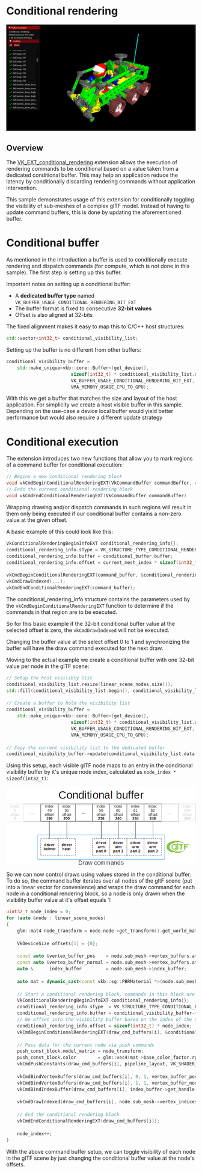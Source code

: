 <!--
- Copyright (c) 2022, Sascha Willems
-
- SPDX-License-Identifier: Apache-2.0
-
- Licensed under the Apache License, Version 2.0 the "License";
- you may not use this file except in compliance with the License.
- You may obtain a copy of the License at
-
-     http://www.apache.org/licenses/LICENSE-2.0
-
- Unless required by applicable law or agreed to in writing, software
- distributed under the License is distributed on an "AS IS" BASIS,
- WITHOUT WARRANTIES OR CONDITIONS OF ANY KIND, either express or implied.
- See the License for the specific language governing permissions and
- limitations under the License.
-
-->

# Conditional rendering

![Sample](./images/sample.png)

## Overview

The [VK_EXT_conditional_rendering](https://www.khronos.org/registry/vulkan/specs/1.3-extensions/man/html/VK_EXT_conditional_rendering.html) extension allows the execution of rendering commands to be conditional based on a value taken from a dedicated conditional buffer. This may help an application reduce the latency by conditionally discarding rendering commands without application intervention.

This sample demonstrates usage of this extension for conditionally toggling the visibility of sub-meshes of a complex glTF model. Instead of having to update command buffers, this is done by updating the aforementioned buffer.

# Conditional buffer

As mentioned in the introduction a buffer is used to conditionally execute rendering and dispatch commands (for compute, which is not done in this sample). The first step is setting up this buffer. 

Important notes on setting up a conditional buffer:

* A **dedicated buffer type** named `VK_BUFFER_USAGE_CONDITIONAL_RENDERING_BIT_EXT`
* The buffer format is fixed to consecutive **32-bit values**
* Offset is also aligned at 32-bits

The fixed alignment makes it easy to map this to C/C++ host structures:

```cpp
std::vector<int32_t> conditional_visibility_list;
```

Setting up the buffer is no different from other buffers:

```cpp
conditional_visibility_buffer = 
    std::make_unique<vkb::core::Buffer>(get_device(),
	                    sizeof(int32_t) * conditional_visibility_list.size(),
	                    VK_BUFFER_USAGE_CONDITIONAL_RENDERING_BIT_EXT,
	                    VMA_MEMORY_USAGE_CPU_TO_GPU);
```

 With this we get a buffer that matches the size and layout of the host application. For simplicity we create a host visible buffer in this sample. Depending on the use-case a device local buffer would yield better performance but would also require a different update strategy
 
# Conditional execution

The extension introduces two new functions that allow you to mark regions of a command buffer for conditional execution:

```cpp    
// Begins a new conditional rendering block
void vkCmdBeginConditionalRenderingEXT(VkCommandBuffer commandBuffer, const VkConditionalRenderingBeginInfoEXT* pConditionalRenderingBegin)
// Ends the current conditional rendering block
void vkCmdEndConditionalRenderingEXT(VkCommandBuffer commandBuffer)
```

Wrapping drawing and/or dispatch commands in such regions will result in them only being executed if our conditional buffer contains a non-zero value at the given offset.

A basic example of this could look like this:

```cpp    
VkConditionalRenderingBeginInfoEXT conditional_rendering_info{};
conditional_rendering_info.sType = VK_STRUCTURE_TYPE_CONDITIONAL_RENDERING_BEGIN_INFO_EXT;
conditional_rendering_info.buffer = conditional_buffer.buffer;
conditional_rendering_info.offset = current_mesh_index * sizeof(int32_t);

vkCmdBeginConditionalRenderingEXT(command_buffer, &conditional_rendering_info);
vkCmdDrawIndexed(...);
vkCmdEndConditionalRenderingEXT(command_buffer);
```

The conditional_rendering_info structure contains the parameters used by the ```vkCmdBeginConditionalRenderingEXT``` function to determine if the commands in that region are to be executed.

So for this basic example if the 32-bit conditional buffer value at the selected offset is zero, the ```vkCmdDrawIndexed``` will not be executed.

Changing the buffer value at the select offset 0 to 1 and synchronizing the buffer will have the draw command executed for the next draw.

Moving to the actual example we create a conditional buffer with one 32-bit value per node in the glTF scene:

```cpp    
// Setup the host visilibty list
conditional_visibility_list.resize(linear_scene_nodes.size());
std::fill(conditional_visibility_list.begin(), conditional_visibility_list.end(), 1);

// Create a buffer to hold the visibility list
conditional_visibility_buffer = 
    std::make_unique<vkb::core::Buffer>(get_device(),
	                    sizeof(int32_t) * conditional_visibility_list.size(),
	                    VK_BUFFER_USAGE_CONDITIONAL_RENDERING_BIT_EXT,
	                    VMA_MEMORY_USAGE_CPU_TO_GPU);

// Copy the current visibility list to the dedicated buffer
conditional_visibility_buffer->update(conditional_visibility_list.data(), sizeof(int32_t) * conditional_visibility_list.size());              
```

Using this setup, each visible glTF node maps to an entry in the conditional visibility buffer by it's unique node index, calculated as `node_index * sizeof(int32_t)`:

![Buffer mapping](./images/conditional-buffer-mapping.png)

So we can now control draws using values stored in the conditional buffer. To do so, the command buffer iterates over all nodes of the gltF scene (put into a linear vector for convenience) and wraps the draw command for each node in a conditional rendering block, so a node is only drawn when the visibility buffer value at it's offset equals 1:

```cpp    
uint32_t node_index = 0;
for (auto &node : linear_scene_nodes)
{
    glm::mat4 node_transform = node.node->get_transform().get_world_matrix();

    VkDeviceSize offsets[1] = {0};

    const auto &vertex_buffer_pos    = node.sub_mesh->vertex_buffers.at("position");
    const auto &vertex_buffer_normal = node.sub_mesh->vertex_buffers.at("normal");
    auto &      index_buffer         = node.sub_mesh->index_buffer;

    auto mat = dynamic_cast<const vkb::sg::PBRMaterial *>(node.sub_mesh->get_material());

    // Start a conditional rendering block, commands in this block are only executed if the buffer at the current position is 1 at command buffer submission time
    VkConditionalRenderingBeginInfoEXT conditional_rendering_info{};
    conditional_rendering_info.sType  = VK_STRUCTURE_TYPE_CONDITIONAL_RENDERING_BEGIN_INFO_EXT;
    conditional_rendering_info.buffer = conditional_visibility_buffer->get_handle();
    // We offset into the visibility buffer based on the index of the node to be drawn
    conditional_rendering_info.offset = sizeof(int32_t) * node_index;
    vkCmdBeginConditionalRenderingEXT(draw_cmd_buffers[i], &conditional_rendering_info);

    // Pass data for the current node via push commands
    push_const_block.model_matrix = node_transform;
    push_const_block.color        = glm::vec4(mat->base_color_factor.rgb, 1.0f);
    vkCmdPushConstants(draw_cmd_buffers[i], pipeline_layout, VK_SHADER_STAGE_VERTEX_BIT, 0, sizeof(push_const_block), &push_const_block);

    vkCmdBindVertexBuffers(draw_cmd_buffers[i], 0, 1, vertex_buffer_pos.get(), offsets);
    vkCmdBindVertexBuffers(draw_cmd_buffers[i], 1, 1, vertex_buffer_normal.get(), offsets);
    vkCmdBindIndexBuffer(draw_cmd_buffers[i], index_buffer->get_handle(), 0, node.sub_mesh->index_type);

    vkCmdDrawIndexed(draw_cmd_buffers[i], node.sub_mesh->vertex_indices, 1, 0, 0, 0);

    // End the conditional rendering block
    vkCmdEndConditionalRenderingEXT(draw_cmd_buffers[i]);

    node_index++;
}
```

With the above command buffer setup, we can toggle visibility of each node in the glTF scene by just changing the conditional buffer value at the node's offsets.